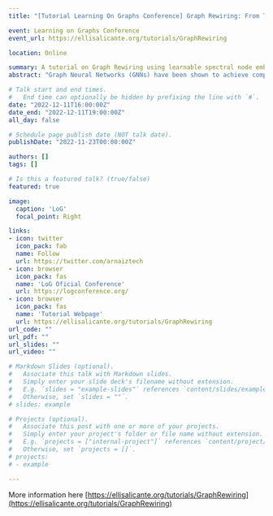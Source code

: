 ```yaml
---
title: "[Tutorial Learning On Graphs Conference] Graph Rewiring: From Theory to Applications in Fairness"

event: Learning on Graphs Conference
event_url: https://ellisalicante.org/tutorials/GraphRewiring

location: Online 

summary: A tutorial on Graph Rewiring using learnable spectral node embeddings and distances. We first explain the introductions to spectral theory, then we go trought the proposed methods for transductive rewiring, then we delve into how to performe inductive rewiring in graphs using DiffWire and we finally explain the implications of rewiring in Algorithmic Fairness [Accepted Academic Tutorial].
abstract: "Graph Neural Networks (GNNs) have been shown to achieve competitive results to tackle graph-related tasks, such as node and graph classification, link prediction and node and graph clustering in a variety of domains. Most GNNs use a message passing framework and hence are called MPNNs. Despite their promising results, MPNNs have been reported to suffer from over-smoothing, over-squashing and under-reaching. Graph rewiring and graph pooling have been proposed in the literature as solutions to address these limitations. Many graph rewiring methods rely on edge sampling strategies: first, the edges are assigned new weights according to a *relevance function* and then they are re-sampled according to the new weights to retain the most relevant edges (i.e. those with larger weights). Edge relevance might be computed in different ways, including randomly, based on similarity or on the edge's curvature. This tutorial provides an overview of the most relevant techniques proposed in the literature for graph rewiring based on diffusion, curvature or spectral concepts. It will explain their relationship and will present the most relevant state-of-the-art techniques and their application to different domains. The tutorial will outline open questions in this field, both from a theoretical and ethical perspective. The tutorial will end with a panel which will give the opportunity to attendees to engage in a discussion with a diverse set scientists with different technical perspectives, levels of seniority, and institutional and geographic affiliations."

# Talk start and end times.
#   End time can optionally be hidden by prefixing the line with `#`.
date: "2022-12-11T16:00:00Z"
date_end: "2022-12-11T19:00:00Z"
all_day: false

# Schedule page publish date (NOT talk date).
publishDate: "2022-11-23T00:00:00Z"

authors: []
tags: []

# Is this a featured talk? (true/false)
featured: true

image:
  caption: 'LoG'
  focal_point: Right

links:
- icon: twitter
  icon_pack: fab
  name: Follow
  url: https://twitter.com/arnaiztech
- icon: browser
  icon_pack: fas
  name: 'LoG Oficial Conference'
  url: https://logconference.org/
- icon: browser
  icon_pack: fas
  name: 'Tutorial Webpage'
  url: https://ellisalicante.org/tutorials/GraphRewiring
url_code: ""
url_pdf: ""
url_slides: ""
url_video: ""

# Markdown Slides (optional).
#   Associate this talk with Markdown slides.
#   Simply enter your slide deck's filename without extension.
#   E.g. `slides = "example-slides"` references `content/slides/example-slides.md`.
#   Otherwise, set `slides = ""`.
# slides: example

# Projects (optional).
#   Associate this post with one or more of your projects.
#   Simply enter your project's folder or file name without extension.
#   E.g. `projects = ["internal-project"]` references `content/project/deep-learning/index.md`.
#   Otherwise, set `projects = []`.
# projects:
# - example

---
```



More information here [https://ellisalicante.org/tutorials/GraphRewiring](https://ellisalicante.org/tutorials/GraphRewiring)

